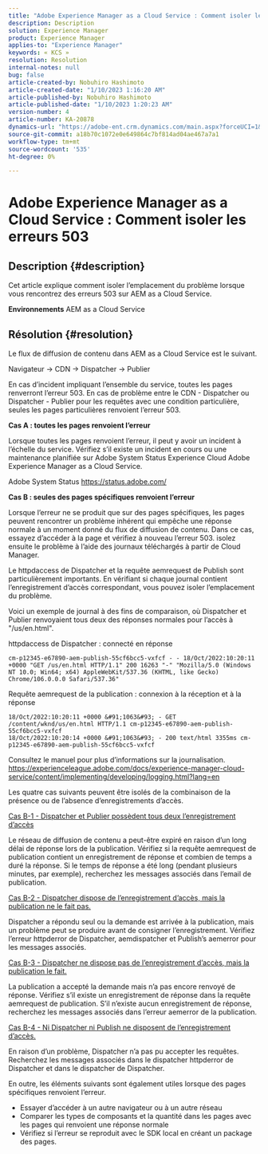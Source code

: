 ```yaml
---
title: "Adobe Experience Manager as a Cloud Service : Comment isoler les erreurs 503"
description: Description
solution: Experience Manager
product: Experience Manager
applies-to: "Experience Manager"
keywords: « KCS »
resolution: Resolution
internal-notes: null
bug: false
article-created-by: Nobuhiro Hashimoto
article-created-date: "1/10/2023 1:16:20 AM"
article-published-by: Nobuhiro Hashimoto
article-published-date: "1/10/2023 1:20:23 AM"
version-number: 4
article-number: KA-20878
dynamics-url: "https://adobe-ent.crm.dynamics.com/main.aspx?forceUCI=1&pagetype=entityrecord&etn=knowledgearticle&id=2bf4d65d-8490-ed11-aad1-6045bd0061cb"
source-git-commit: a18b70c1072e0e649864c7bf814ad04ae467a7a1
workflow-type: tm+mt
source-wordcount: '535'
ht-degree: 0%

---
```


# Adobe Experience Manager as a Cloud Service : Comment isoler les erreurs 503

## Description {#description}


Cet article explique comment isoler l’emplacement du problème lorsque vous rencontrez des erreurs 503 sur AEM as a Cloud Service.

<b>Environnements</b>
AEM as a Cloud Service


## Résolution {#resolution}


Le flux de diffusion de contenu dans AEM as a Cloud Service est le suivant.

Navigateur -> CDN -> Dispatcher -> Publier

En cas d’incident impliquant l’ensemble du service, toutes les pages renverront l’erreur 503. En cas de problème entre le CDN - Dispatcher ou Dispatcher - Publier pour les requêtes avec une condition particulière, seules les pages particulières renvoient l’erreur 503.



<b>Cas A : toutes les pages renvoient l’erreur</b>

Lorsque toutes les pages renvoient l’erreur, il peut y avoir un incident à l’échelle du service. Vérifiez s’il existe un incident en cours ou une maintenance planifiée sur Adobe System Status Experience Cloud Adobe Experience Manager as a Cloud Service.

Adobe System Status https://status.adobe.com/



<b>Cas B : seules des pages spécifiques renvoient l’erreur</b>

Lorsque l’erreur ne se produit que sur des pages spécifiques, les pages peuvent rencontrer un problème inhérent qui empêche une réponse normale à un moment donné du flux de diffusion de contenu. Dans ce cas, essayez d’accéder à la page et vérifiez à nouveau l’erreur 503. isolez ensuite le problème à l’aide des journaux téléchargés à partir de Cloud Manager.

Le httpdaccess de Dispatcher et la requête aemrequest de Publish sont particulièrement importants. En vérifiant si chaque journal contient l’enregistrement d’accès correspondant, vous pouvez isoler l’emplacement du problème.

Voici un exemple de journal à des fins de comparaison, où Dispatcher et Publier renvoyaient tous deux des réponses normales pour l’accès à &quot;/us/en.html&quot;.

httpdaccess de Dispatcher : connecté en réponse


```
cm-p12345-e67890-aem-publish-55cf6bcc5-vxfcf - - 18/Oct/2022:10:20:11 +0000 "GET /us/en.html HTTP/1.1" 200 16263 "-" "Mozilla/5.0 (Windows NT 10.0; Win64; x64) AppleWebKit/537.36 (KHTML, like Gecko) Chrome/106.0.0.0 Safari/537.36"
```




Requête aemrequest de la publication : connexion à la réception et à la réponse


```
18/Oct/2022:10:20:11 +0000 &#91;1063&#93; - GET /content/wknd/us/en.html HTTP/1.1 cm-p12345-e67890-aem-publish-55cf6bcc5-vxfcf
18/Oct/2022:10:20:14 +0000 &#91;1063&#93; - 200 text/html 3355ms cm-p12345-e67890-aem-publish-55cf6bcc5-vxfcf
```




Consultez le manuel pour plus d’informations sur la journalisation.
https://experienceleague.adobe.com/docs/experience-manager-cloud-service/content/implementing/developing/logging.html?lang=en



Les quatre cas suivants peuvent être isolés de la combinaison de la présence ou de l’absence d’enregistrements d’accès.

<u>Cas B-1 - Dispatcher et Publier possèdent tous deux l’enregistrement d’accès</u>

Le réseau de diffusion de contenu a peut-être expiré en raison d’un long délai de réponse lors de la publication. Vérifiez si la requête aemrequest de publication contient un enregistrement de réponse et combien de temps a duré la réponse. Si le temps de réponse a été long (pendant plusieurs minutes, par exemple), recherchez les messages associés dans l’email de publication.

<u>Cas B-2 - Dispatcher dispose de l’enregistrement d’accès, mais la publication ne le fait pas.</u>

Dispatcher a répondu seul ou la demande est arrivée à la publication, mais un problème peut se produire avant de consigner l’enregistrement. Vérifiez l’erreur httpderror de Dispatcher, aemdispatcher et Publish’s aemerror pour les messages associés.

<u>Cas B-3 - Dispatcher ne dispose pas de l’enregistrement d’accès, mais la publication le fait.</u>

La publication a accepté la demande mais n’a pas encore renvoyé de réponse. Vérifiez s’il existe un enregistrement de réponse dans la requête aemrequest de publication. S’il n’existe aucun enregistrement de réponse, recherchez les messages associés dans l’erreur aemerror de la publication.

<u>Cas B-4 - Ni Dispatcher ni Publish ne disposent de l’enregistrement d’accès.</u>

En raison d’un problème, Dispatcher n’a pas pu accepter les requêtes. Recherchez les messages associés dans le dispatcher httpderror de Dispatcher et dans le dispatcher de Dispatcher.



En outre, les éléments suivants sont également utiles lorsque des pages spécifiques renvoient l’erreur.

- Essayer d’accéder à un autre navigateur ou à un autre réseau
- Comparer les types de composants et la quantité dans les pages avec les pages qui renvoient une réponse normale
- Vérifiez si l’erreur se reproduit avec le SDK local en créant un package des pages.



